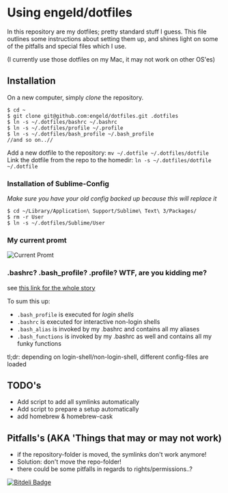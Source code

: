 Using engeld/dotfiles
======================
In this repository are my dotfiles; pretty standard stuff I guess.
This file outlines some instructions about setting them up, and shines 
light on some of the pitfalls and special files which I use.

(I currently use those dotfiles on my Mac, it may not work on other OS'es)

## Installation ##
On a new computer, simply *clone* the repository.   

    $ cd ~
    $ git clone git@github.com:engeld/dotfiles.git .dotfiles
    $ ln -s ~/.dotfiles/bashrc ~/.bashrc
    $ ln -s ~/.dotfiles/profile ~/.profile
    $ ln -s ~/.dotfiles/bash_profile ~/.bash_profile
    //and so on..//

Add a new dotfile to the repository: `mv ~/.dotfile ~/.dotfiles/dotfile`  
Link the dotfile from the repo to the homedir: `ln -s ~/.dotfiles/dotfile ~/.dotfile`

### Installation of Sublime-Config ###
*Make sure you have your old config backed up because this will replace it*

    $ cd ~/Library/Application\ Support/Sublime\ Text\ 3/Packages/
    $ rm -r User
    $ ln -s ~/.dotfiles/Sublime/User

### My current promt
![Current Promt](http://i.imgur.com/UDXdZds.png)

### .bashrc? .bash_profile? .profile? WTF, are you kidding me? ###
see [this link for the whole story][1]

To sum this up:  
 - `.bash_profile` is executed for *login shells*  
 - `.bashrc` is executed for interactive non-login shells  
 - `.bash_alias` is invoked by my .bashrc and contains all my aliases
 - `.bash_functions` is invoked by my .bashrc as well and contains all my funky functions

tl;dr: depending on login-shell/non-login-shell, different config-files are loaded

## TODO's
* Add script to add all symlinks automatically
* Add script to prepare a setup automatically
 * add homebrew & homebrew-cask

## Pitfalls's (AKA 'Things that may or may not work)  ##
* if the repository-folder is moved, the symlinks don't work anymore!
 * Solution: don't move the repo-folder!
* there could be some pitfalls in regards to rights/permissions..?

[1]: http://www.joshstaiger.org/archives/2005/07/bash_profile_vs.html


[![Bitdeli Badge](https://d2weczhvl823v0.cloudfront.net/engeld/dotfiles/trend.png)](https://bitdeli.com/free "Bitdeli Badge")

